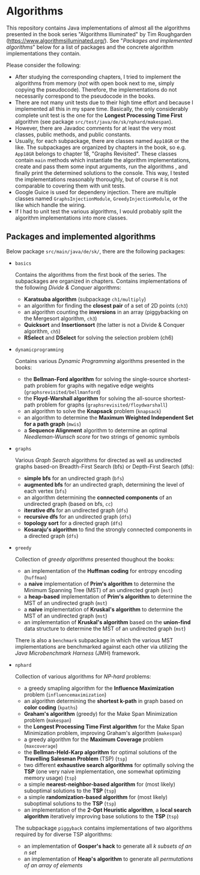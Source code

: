 # Algorithms

This repository contains Java implementations of almost all the algorithms presented in the book series "Algorithms Illuminated" by Tim Roughgarden (https://www.algorithmsilluminated.org/). See "*Packages and implemented algorithms*" below for a list of packages and the concrete algorithm implementations they contain.

Please consider the following:
- After studying the corresponding chapters, I tried to implement the algorithms from memory (*not* with open book next to me, simply copying the pseudocode). Therefore, the implementations do not necessarily correspond to the pseudocode in the books.
- There are not many unit tests due to their high time effort and because I implemented all this in my spare time. Basically, the only considerably complete unit test is the one for the **Longest Processing Time First** algorithm (see package `src/test/java/de/sk/nphard/makespan`).
- However, there are Javadoc comments for at least the very most classes, public methods, and public constants.
- Usually, for each subpackage, there are classes named `App18GR` or the like. The subpackages are organized by chapters in the book, so e.g. `App18GR` belongs to chapter 18, "Graphs Revisited". These classes contain `main` methods which instantiate the algorithm implementations, create and pass them some input arguments, run the algorithms , and finally print the determined solutions to the console. This way, I tested the implementations reasonably thoroughly, but of course it is not comparable to covering them with unit tests.
- Google Guice is used for dependeny injection. There are multiple classes named `GraphsInjectionModule`, `GreedyInjectionModule`, or the like which handle the wiring.
- If I had to unit test the various algorithms, I would probably split the algorithm implementations into more classes.


## Packages and implemented algorithms
Below package `src/main/java/de/sk/`, there are the following packages:
- `basics`
  
  Contains the algorithms from the first book of the series. The subpackages are organized in chapters. Contains implementations of the following *Divide & Conquer* algorithms:
  - **Karatsuba algorithm** (subpackage `ch1/multiply`)
  - an algorithm for finding the **closest pair** of a set of 2D points (`ch3`)
  - an algorithm counting the **inversions** in an array (piggybacking on the Mergesort algorithm, `ch3`)
  - **Quicksort** and **Insertionsort** (the latter is not a Divide & Conquer algorithm, `ch5`)
  - **RSelect** and **DSelect** for solving the selection problem (ch6)
  
- `dynamicprogramming`
  
  Contains various *Dynamic Programming* algorithms presented in the books:
  - the **Bellman-Ford algorithm** for solving the single-source shortest-path problem for graphs with negative edge weights (`graphsrevisited/bellmanford`)
  - the **Floyd-Warshall algorithm** for solving the all-source shortest-path problem for graphs (`graphsrevisited/floydwarshall`)
  - an algorithm to solve the **Knapsack** problem (`knapsack`)
  - an algorithm to determine the **Maximum Weighted Independent Set for a path graph** (`mwis`)
  - a **Sequence Alignment** algorithm to determine an optimal *Needleman-Wunsch score* for two strings of genomic symbols
  
- `graphs`

  Various *Graph Search* algorithms for directed as well as undirected graphs based-on Breadth-First Search (bfs) or Depth-First Search (dfs):
  - **simple bfs** for an undirected graph (`bfs`)
  - **augmented bfs** for an undirected graph, determining the level of each vertex (`bfs`)
  - an algorithm determining the **connected components** of an undirected graph (based on bfs, `cc`)
  - **iterative dfs** for an undirected graph (`dfs`)
  - **recursive dfs** for an undirected graph (`dfs`)
  - **topology sort** for a directed graph (`dfs`)
  - **Kosaraju's algorithm** to find the strongly connected components in a directed graph (`dfs`)
  
- `greedy`

  Collection of *greedy algorithms* presented thoughout the books:
  - an implementation of the **Huffman coding** for entropy encoding (`huffman`)
  - a **naive** implementation of **Prim's algorithm** to determine the Minimum Spanning Tree (MST) of an undirected graph (`mst`)
  - a **heap-based** implementation of **Prim's algorithm** to determine the MST of an undirected graph (`mst`)
  - a **naive** implementation of **Kruskal's algorithm** to determine the MST of an undirected graph (`mst`)
  - an implementation of **Kruskal's algorithm** based on the **union-find** data structure to determine the MST of an undirected graph (`mst`)
  
  There is also a `benchmark` subpackage in which the various MST implementations are benchmarked against each other via utilizing the *Java Microbenchmark Harness* (JMH) framework.
  
- `nphard`

  Collection of various algorithms for *NP-hard* problems:
  - a greedy smapling algorithm for the **Influence Maximization** problem (`influencemaximization`)
  - an algorithm determining the **shortest k-path** in graph based on **color coding** (`kpaths`)
  - **Graham's algorithm** (greedy) for the Make Span Minimization problem (`makespan`)
  - the **Longest Processing Time First algorithm** for the Make Span Minimization problem, improving Graham's algorithm (`makespan`)
  - a greedy algorithm for the **Maximum Coverage** problem (`maxcoverage`)
  - the **Bellman-Held-Karp algorithm** for optimal solutions of the **Travelling Salesman Problem** (TSP) (`tsp`)
  - two different **exhaustive search algorithms** for optimally  solving the **TSP** (one very naive implementation, one somewhat optimizing memory usage) (`tsp`)
  - a simple **nearest-neighbor-based algorithm** for (most likely) suboptimal solutions to the **TSP** (`tsp`)
  - a simple **randomization-based algorithm** for (most likely) suboptimal solutions to the **TSP** (`tsp`)
  - an implementation of the **2-Opt Heuristic algorithm**, a **local search algorithm** iteratively improving base solutions to the **TSP** (`tsp`)
  
  The subpackage `piggyback` contains implementations of two algorithms required by for diverse TSP algorithms:
  - an implementation of **Gosper's hack** to generate all *k subsets of an n set*
  - an implementation of **Heap's algorithm** to generate all *permutations of an array of elements*
